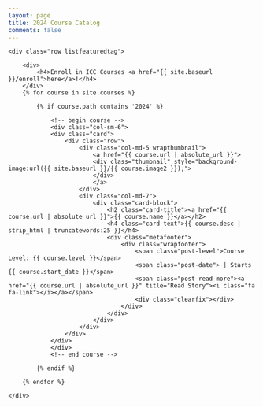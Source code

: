 ```yaml
---
layout: page
title: 2024 Course Catalog
comments: false
---
```


<!-- Featured
================================================== -->
<section class="featured-posts">
    
    <div class="row listfeaturedtag">

        <div>
            <h4>Enroll in ICC Courses <a href="{{ site.baseurl }}/enroll">here</a>!</h4>
        </div>
        {% for course in site.courses %}

            {% if course.path contains '2024' %}
                
                <!-- begin course -->
                <div class="col-sm-6">
                <div class="card">
                    <div class="row">
                        <div class="col-md-5 wrapthumbnail">
                            <a href="{{ course.url | absolute_url }}">
                            <div class="thumbnail" style="background-image:url({{ site.baseurl }}/{{ course.image2 }});">
                            </div>
                            </a>
                        </div>
                        <div class="col-md-7">
                            <div class="card-block">
                                <h2 class="card-title"><a href="{{ course.url | absolute_url }}">{{ course.name }}</a></h2>
                                <h4 class="card-text">{{ course.desc | strip_html | truncatewords:25 }}</h4>
                                <div class="metafooter">
                                    <div class="wrapfooter">
                                        <span class="post-level">Course Level: {{ course.level }}</span>
                                        <span class="post-date"> | Starts {{ course.start_date }}</span>
                                        <span class="post-read-more"><a href="{{ course.url | absolute_url }}" title="Read Story"><i class="fa fa-link"></i></a></span>
                                        <div class="clearfix"></div>
                                    </div>
                                </div>
                            </div>
                        </div>
                    </div>
                </div>
                </div>
                <!-- end course -->

            {% endif %}

        {% endfor %}

    </div>

</section>
